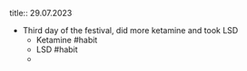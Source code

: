 title:: 29.07.2023

- Third day of the festival, did more ketamine and took LSD
	- Ketamine #habit
	- LSD #habit
	-